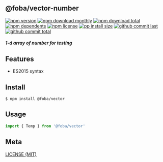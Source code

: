 ## @foba/vector-number

[![npm version][badge-npm-version]][url-npm]
[![npm download monthly][badge-npm-download-monthly]][url-npm]
[![npm download total][badge-npm-download-total]][url-npm]
[![npm dependents][badge-npm-dependents]][url-github]
[![npm license][badge-npm-license]][url-npm]
[![pp install size][badge-pp-install-size]][url-pp]
[![github commit last][badge-github-last-commit]][url-github]
[![github commit total][badge-github-commit-count]][url-github]

[//]: <> (Shields)
[badge-npm-version]: https://flat.badgen.net/npm/v/@foba/vector-number
[badge-npm-download-monthly]: https://flat.badgen.net/npm/dm/@foba/vector-number
[badge-npm-download-total]:https://flat.badgen.net/npm/dt/@foba/vector-number
[badge-npm-dependents]: https://flat.badgen.net/npm/dependents/@foba/vector-number
[badge-npm-license]: https://flat.badgen.net/npm/license/@foba/vector-number
[badge-pp-install-size]: https://flat.badgen.net/packagephobia/install/@foba/vector-number
[badge-github-last-commit]: https://flat.badgen.net/github/last-commit/hoyeungw/foba
[badge-github-commit-count]: https://flat.badgen.net/github/commits/hoyeungw/foba

[//]: <> (Link)
[url-npm]: https://npmjs.org/package/@foba/vector-number
[url-pp]: https://packagephobia.now.sh/result?p=@foba/vector-number
[url-github]: https://github.com/hoyeungw/foba

##### 1-d array of number for testing

## Features

- ES2015 syntax

## Install
```console
$ npm install @foba/vector
```

## Usage
```js
import { Temp } from '@foba/vector'
```

## Meta
[LICENSE (MIT)](/LICENSE)
